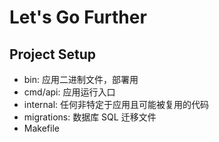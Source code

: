 # Let's Go Further

## Project Setup

- bin: 应用二进制文件，部署用
- cmd/api: 应用运行入口
- internal: 任何非特定于应用且可能被复用的代码
- migrations: 数据库 SQL 迁移文件
- Makefile
